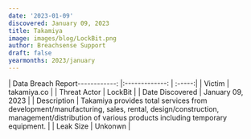 ```yaml
---
date: '2023-01-09'
discovered: January 09, 2023
title: Takamiya
image: images/blog/LockBit.png
author: Breachsense Support
draft: false
yearmonths: 2023/january
---
```


| Data Breach Report------------:     |:-------------:    | :-----:|
| Victim      | takamiya.co      | 
| Threat Actor      | LockBit      | 
| Date Discovered      | January 09, 2023      | 
| Description      | Takamiya provides total services from development/manufacturing, sales, rental, design/construction, management/distribution of various products including temporary equipment.      | 
| Leak Size      | Unkonwn      | 

